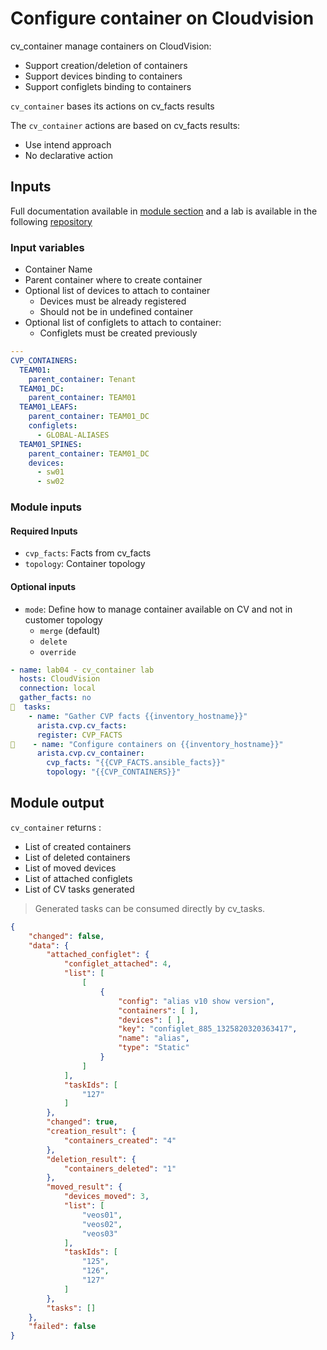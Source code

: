 # Configure container on Cloudvision

cv_container manage containers on CloudVision:

- Support creation/deletion of containers
- Support devices binding to containers
- Support configlets binding to containers

`cv_container` bases its actions on cv_facts results

The `cv_container` actions are based on cv_facts results:

- Use intend approach
- No declarative action

## Inputs

Full documentation available in [module section](../../modules/cv_container.rst.md) and a lab is available in the following [repository](https://github.com/arista-netdevops-community/ansible-cvp-avd-toi)

### Input variables

- Container Name
- Parent container where to create container
- Optional list of devices to attach to container
  - Devices must be already registered
  - Should not be in undefined container
- Optional list of configlets to attach to container:
  - Configlets must be created previously

```yaml
---
CVP_CONTAINERS:
  TEAM01:
    parent_container: Tenant
  TEAM01_DC:
    parent_container: TEAM01
  TEAM01_LEAFS:
    parent_container: TEAM01_DC
    configlets:
      - GLOBAL-ALIASES
  TEAM01_SPINES:
    parent_container: TEAM01_DC
    devices:
      - sw01
      - sw02
```

### Module inputs

#### Required Inputs

- `cvp_facts`: Facts from cv_facts
- `topology`: Container topology

#### Optional inputs

- `mode`: Define how to manage container available on CV and not in customer topology
  - `merge` (default)
  - `delete`
  - `override`

```yaml
- name: lab04 - cv_container lab
  hosts: CloudVision
  connection: local
  gather_facts: no
  tasks:
    - name: "Gather CVP facts {{inventory_hostname}}"
      arista.cvp.cv_facts:
      register: CVP_FACTS
    - name: "Configure containers on {{inventory_hostname}}"
      arista.cvp.cv_container:
        cvp_facts: "{{CVP_FACTS.ansible_facts}}"
        topology: "{{CVP_CONTAINERS}}"
```

## Module output

`cv_container` returns :

- List of created containers
- List of deleted containers
- List of moved devices
- List of attached configlets
- List of CV tasks generated

> Generated tasks can be consumed directly by cv_tasks.

```json
{
    "changed": false,
    "data": {
        "attached_configlet": {
            "configlet_attached": 4,
            "list": [
                [
                    {
                        "config": "alias v10 show version",
                        "containers": [ ],
                        "devices": [ ],
                        "key": "configlet_885_1325820320363417",
                        "name": "alias",
                        "type": "Static"
                    }
                ]
            ],
            "taskIds": [
                "127"
            ]
        },
        "changed": true,
        "creation_result": {
            "containers_created": "4"
        },
        "deletion_result": {
            "containers_deleted": "1"
        },
        "moved_result": {
            "devices_moved": 3,
            "list": [
                "veos01",
                "veos02",
                "veos03"
            ],
            "taskIds": [
                "125",
                "126",
                "127"
            ]
        },
        "tasks": []
    },
    "failed": false
}
```

